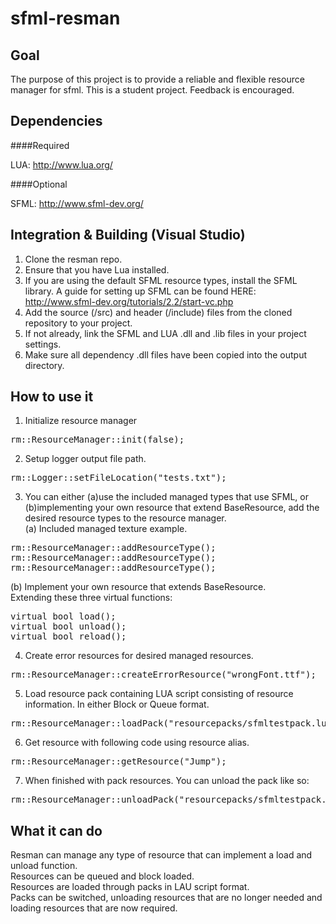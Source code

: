 sfml-resman
===========

Goal
----

The purpose of this project is to provide a reliable and flexible resource manager for sfml. This is a student project. 
Feedback is encouraged.

Dependencies
----

####Required

LUA: http://www.lua.org/

####Optional

SFML: http://www.sfml-dev.org/

Integration & Building (Visual Studio)
----
1. Clone the resman repo.
2. Ensure that you have Lua installed.
3. If you are using the default SFML resource types, install the SFML library. A guide for setting up SFML can be found HERE: http://www.sfml-dev.org/tutorials/2.2/start-vc.php
4. Add the source (/src) and header (/include) files from the cloned repository to your project.
5. If not already, link the SFML and LUA .dll and .lib files in your project settings.
6. Make sure all dependency .dll files have been copied into the output directory.

How to use it
----
1. Initialize resource manager
<pre>rm::ResourceManager::init(false);</pre>
2. Setup logger output file path.
<pre>rm::Logger::setFileLocation("tests.txt");</pre>
3. You can either (a)use the included managed types that use SFML, or (b)implementing your own resource that extend BaseResource, add the desired resource types to the resource manager. <br>
(a) Included managed texture example.
<pre>rm::ResourceManager::addResourceType<rm::ManagedTexture>();
rm::ResourceManager::addResourceType<rm::ManagedSound>();
rm::ResourceManager::addResourceType<rm::ManagedFont>();</pre>
(b) Implement your own resource that extends BaseResource.<br>
    Extending these three virtual functions:
<pre>virtual bool load();
virtual bool unload();
virtual bool reload();</pre>
4. Create error resources for desired managed resources. 
<pre>rm::ResourceManager::createErrorResource<rm::ManagedFont>("wrongFont.ttf");</pre>
5. Load resource pack containing LUA script consisting of resource information. In either Block or Queue format. 
<pre>rm::ResourceManager::loadPack("resourcepacks/sfmltestpack.lua", rm::LoadMode::Block);</pre>
6. Get resource with following code using resource alias.
<pre>rm::ResourceManager::getResource<rm::ManagedSound>("Jump");</pre>
7. When finished with pack resources. You can unload the pack like so:
<pre>rm::ResourceManager::unloadPack("resourcepacks/sfmltestpack.lua");</pre>

What it can do
----
Resman can manage any type of resource that can implement a load and unload function.<br>
Resources can be queued and block loaded. <br>
Resources are loaded through packs in LAU script format. <br>
Packs can be switched, unloading resources that are no longer needed and loading resources that are now required.
